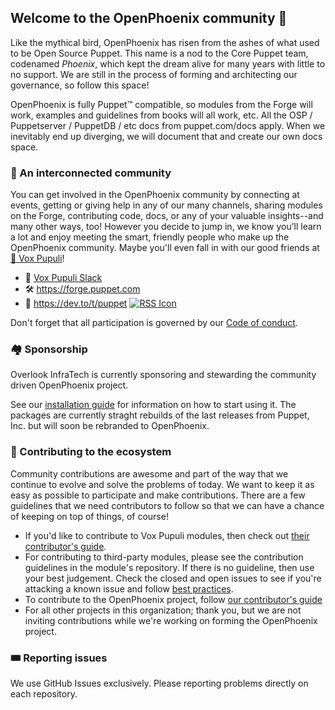## Welcome to the OpenPhoenix community 👋

Like the mythical bird, OpenPhoenix has risen from the ashes of what used to be Open Source Puppet.
This name is a nod to the Core Puppet team, codenamed *Phoenix*, which kept the dream alive for
many years with little to no support. We are still in the process of forming and architecting
our governance, so follow this space!

OpenPhoenix is fully Puppet™️ compatible, so modules from the Forge will work, examples and guidelines
from books will all work, etc. All the OSP / Puppetserver / PuppetDB / etc docs from puppet.com/docs
apply. When we inevitably end up diverging, we will document that and create our own docs space.


### 🎪 An interconnected community

You can get involved in the OpenPhoenix community by connecting at events, getting or giving help in any of our many channels, sharing modules on the Forge, contributing code, docs, or any of your valuable insights--and many other ways, too! However you decide to jump in, we know you’ll learn a lot and enjoy meeting the smart, friendly people who make up the OpenPhoenix community. Maybe you'll even fall in with our good friends at [🦊 Vox Pupuli](https://voxpupuli.org)!

- 💬 [Vox Pupuli Slack](https://short.voxpupu.li/puppetcommunity_slack_signup)
- 🛠️ https://forge.puppet.com
- 📰 https://dev.to/t/puppet [![RSS Icon](https://github.com/user-attachments/assets/3eefd12a-71c4-4096-9ec7-8dc35d92d88c)](https://dev.to/feed/tag/puppet)

Don't forget that all participation is governed by our [Code of conduct](https://voxpupuli.org/coc/).


### 🏘️ Sponsorship

Overlook InfraTech is currently sponsoring and stewarding the community driven OpenPhoenix project.

See our [installation guide](https://overlookinfratech.com/downloads/) for information on how to
start using it. The packages are currently straght rebuilds of the last releases from Puppet, Inc.
but will soon be rebranded to OpenPhoenix.


### 🎁 Contributing to the ecosystem

Community contributions are awesome and part of the way that we continue to evolve and solve the problems of today. We want to keep it as easy as possible to participate and make contributions. There are a few guidelines that we need contributors to follow so that we can have a chance of keeping on top of things, of course!

* If you'd like to contribute to Vox Pupuli modules, then check out [their contributor's guide](https://voxpupuli.org/contributing/).
* For contributing to third-party modules, please see the contribution guidelines in the module's repository. If there is no guideline, then use your best judgement. Check the closed and open issues to see if you're attacking a known issue and follow [best practices](https://docs.github.com/en/pull-requests/collaborating-with-pull-requests/getting-started/best-practices-for-pull-requests).
* To contribute to the OpenPhoenix project, follow [our contributor's guide](https://github.com/overlookinfra/OpenPuppet/blob/main/CONTRIBUTING.md)
* For all other projects in this organization; thank you, but we are not inviting contributions while we're working on forming the OpenPhoenix project.

### 🎟️ Reporting issues

We use GitHub Issues exclusively. Please reporting problems directly on each repository. 




